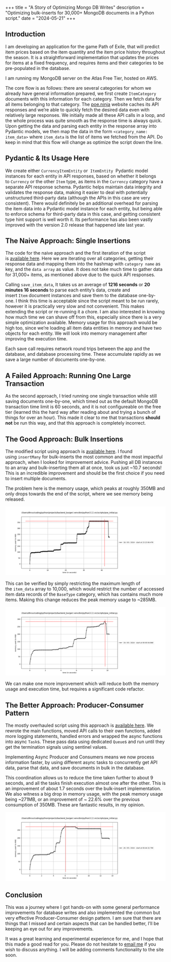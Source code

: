 +++
title = "A Story of Optimizing Mongo DB Writes"
description = "Optimizing bulk-inserts for 30,000+ MongoDB documents in a Python script."
date = "2024-05-21"
+++

## Introduction

I am developing an application for the game Path of Exile, that will predict item prices based on the item quantity and the item price history throughout the season. It is a straightforward implementation that updates the prices for items at a fixed frequency, and requires items and their categories to be pre-populated in the database.

I am running my MongoDB server on the Atlas Free Tier, hosted on AWS.

The core flow is as follows: there are several categories for whom we already have general information prepared, we first create `ItemCategory`  documents with this information for each category. Then we fetch data for all items belonging to that category. The [poe.ninja](https://poe.ninja "https://poe.ninja") website caches its API responses and we’re able to quickly fetch the desired data even with relatively large responses. We initially made all these API calls in a loop, and the whole process was quite smooth as the response time is always quick. Upon getting the data and parsing each entity in the response array into Pydantic models, we then map the data in the form `<category_name: item_data>` where `item_data` is the list of items we fetched from the API. Do keep in mind that this flow will change as optimize the script down the line.

## Pydantic & Its Usage Here  

We create either `CurrencyItemEntity` or  `ItemEntity`  Pydantic model instances for each entity in API responses, based on whether it belongs to `Currency` or the other `Item` type, as items in the `Currency` category have a separate API response schema. Pydantic helps maintain data integrity and validates the response data, making it easier to deal with potentially unstructured third-party data (although the APIs in this case are very consistent). There would definitely be an additional overhead for parsing the item data into a Pydantic model instance for each entity, but being able to enforce schema for third-party data in this case, and getting consistent type hint support is well worth it. Its performance has also been vastly improved with the version 2.0 release that happened late last year.

## The Naive Approach: Single Insertions

The code for the naive approach and the first iteration of the script is [available here](https://github.com/dhruv-ahuja/backend_burger/blob/c7337e97601e72dd80979ba9cf7ab25111283237/src/scripts/poe_initial.py "https://github.com/dhruv-ahuja/backend_burger/blob/c7337e97601e72dd80979ba9cf7ab25111283237/src/scripts/poe_initial.py"). Here we are iterating over all categories, getting their response data and mapping them into the hashmap with `category name` as key, and the `data array` as value. It does not take much time to gather data for 31,000+ items, as mentioned above due to the quick API responses.

Calling `save_item_data`, It takes us an average of **1216 seconds** or **20 minutes 16 seconds** to parse each entity’s data, create and insert `Item` document instances and save them to the database one-by-one. I think this time is acceptable since the script meant to be run rarely, however it is practically very slow and not convenient. This makes extending the script or re-running it a chore. I am also interested in knowing how much time we can shave off from this, especially since there is a very simple optimization available. Memory usage for this approach would be high too, since we’re loading all item data entities in memory and have two objects for each entity. We will look into memory management after improving the execution time.

Each save call requires network round trips between the app and the database, and database processing time. These accumulate rapidly as we save a large number of documents one-by-one.

## A Failed Approach: Running One Large Transaction

As the second approach, I tried running one single transaction while still saving documents one-by-one, which timed out as the default MongoDB transaction time limit is 60 seconds, and it is not configureable on the free tier (learned this the hard way after reading about and trying a bunch of things for over an hour). This made it clear to me that transactions **should not** be run this way, and that this approach is completely incorrect.

## The Good Approach: Bulk Insertions

The modified script using approach is [available here](https://github.com/dhruv-ahuja/backend_burger/blob/d88fecd8a44626445f56131544307abee500a98a/src/scripts/poe_initial.py "https://github.com/dhruv-ahuja/backend_burger/blob/d88fecd8a44626445f56131544307abee500a98a/src/scripts/poe_initial.py"). I found using `insertMany` for bulk-inserts the most common and the most impactful approach, when I looked for improvement advice. Pushing all DB instances to an array and bulk-inserting them all at once, took us just ~10.7 seconds!  This is an incredible improvement and should be the first choice if you need to insert multiple documents.

The problem here is the memory usage, which peaks at roughly 350MB and only drops towards the end of the script, where we see memory being released.

![Bulk-Inserts Memory Consumption](/images/mongodb_writes/poe_script_memory_usage.png)  

This can be verified by simply restricting the maximum length of the `item_data` array to 10,000, which would restrict the number of accessed item data records of the `BaseType` category, which has contains much more items. Making this change reduces the peak memory usage to ~285MB.

![Bulk-Inserts Memory Consumption, Restricted Object Count](/images/mongodb_writes/poe_script_limited_memory_usage.png)  

We can make one more improvement which will reduce both the memory usage and execution time, but requires a significant code refactor.

## The Better Approach: Producer-Consumer Pattern

The mostly overhauled script using this approach is [available here](https://github.com/dhruv-ahuja/backend_burger/blob/bb50fbac45fa38df28f48753690655fb2ee901b2/src/scripts/poe_initial.py "https://github.com/dhruv-ahuja/backend_burger/blob/bb50fbac45fa38df28f48753690655fb2ee901b2/src/scripts/poe_initial.py"). We rewrote the main functions, moved API calls to their own functions, added more logging statements, handled errors and wrapped the async functions into async `Task`s. These pass data using dedicated `Queue`s and run until they get the termination signals using sentinel values.

Implementing Async Producer and Consumers means we now process information faster, by using different async tasks to concurrently get API data, parse that data, and save documents in bulk in the database.

This coordination allows us to reduce the time taken further to about 9 seconds, and all the tasks finish execution almost one after the other. This is an improvement of about 1.7 seconds over the bulk-insert implementation. We also witness a big drop in memory usage, with the peak memory usage being ~271MB, or an improvement of ~ 22.6% over the previous consumption of 350MB. These are fantastic results, in my opinion.

![Optimal Approach Memory Consumption](/images/mongodb_writes/poe_script_async.png)  

## Conclusion

This was a journey where I got hands-on with some general performance improvements for database writes and also implemented the common but very effective Producer-Consumer design pattern. I am sure that there are things that I missed and certain aspects that can be handled better, I’ll be keeping an eye out for any improvements.

It was a great learning and experimental experience for me, and I hope that this made a good read for you. Please do not hesitate to [email me](mailto:dhruvahuja2k@gmail.com/ "mailto:dhruvahuja2k@gmail.com/") if you wish to discuss anything. I will be adding comments functionality to the site soon.
